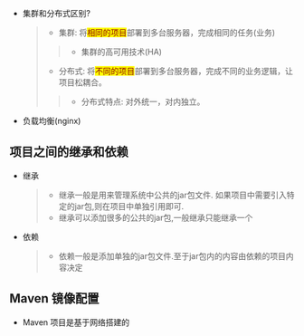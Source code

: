 
- 集群和分布式区别?
    > - 集群: 将<mark><font color=darkred>相同的项目</font></mark>部署到多台服务器，完成相同的任务(业务)
    >> - 集群的高可用技术(HA)
    > - 分布式: 将<mark><font color=darkred>不同的项目</font></mark>部署到多台服务器，完成不同的业务逻辑，让项目松耦合。
    >> - 分布式特点: 对外统一，对内独立。

- 负载均衡(nginx)

## 项目之间的继承和依赖
- 继承
    > - 继承一般是用来管理系统中公共的jar包文件. 如果项目中需要引入特定的jar包,则在项目中单独引用即可.
    > - 继承可以添加很多的公共的jar包,一般继承只能继承一个

- 依赖
    > - 依赖一般是添加单独的jar包文件.至于jar包内的内容由依赖的项目内容决定




## Maven 镜像配置

- Maven 项目是基于网络搭建的






























